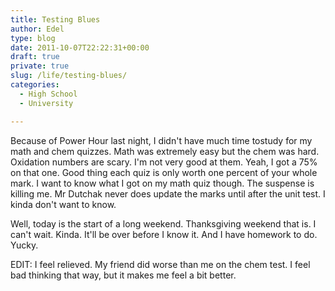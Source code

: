 ```yaml
---
title: Testing Blues
author: Edel
type: blog
date: 2011-10-07T22:22:31+00:00
draft: true
private: true
slug: /life/testing-blues/
categories:
  - High School
  - University

---
```

Because of Power Hour last night, I didn't have much time tostudy for my math and chem quizzes. Math was extremely easy but the chem was hard. Oxidation numbers are scary. I'm not very good at them. Yeah, I got a 75% on that one. Good thing each quiz is only worth one percent of your whole mark. I want to know what I got on my math quiz though. The suspense is killing me. Mr Dutchak never does update the marks until after the unit test. I kinda don't want to know.

Well, today is the start of a long weekend. Thanksgiving weekend that is. I can't wait. Kinda. It'll be over before I know it. And I have homework to do. Yucky.

EDIT: I feel relieved. My friend did worse than me on the chem test. I feel bad thinking that way, but it makes me feel a bit better.


